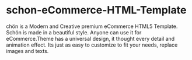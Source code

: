 # schon-eCommerce-HTML-Template
chön is a Modern and Creative premium eCommerce HTML5 Template. Schön is made in a beautiful style. Anyone can use it for eCommerce.Theme has a universal design, it thought every detail and animation effect. Its just as easy to customize to fit your needs, replace images and texts.
